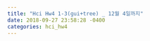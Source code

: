 ```yaml
---
title: "Hci Hw4 1-3(gui+tree) _ 12월 4일까지"
date: 2018-09-27 23:58:28 -0400
categories: hci_hw4
---
```

